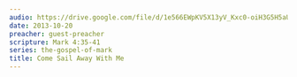 ```yaml
---
audio: https://drive.google.com/file/d/1e566EWpKV5X13yV_Kxc0-oiH3G5H5aU8/view
date: 2013-10-20
preacher: guest-preacher
scripture: Mark 4:35-41
series: the-gospel-of-mark
title: Come Sail Away With Me
---
```

